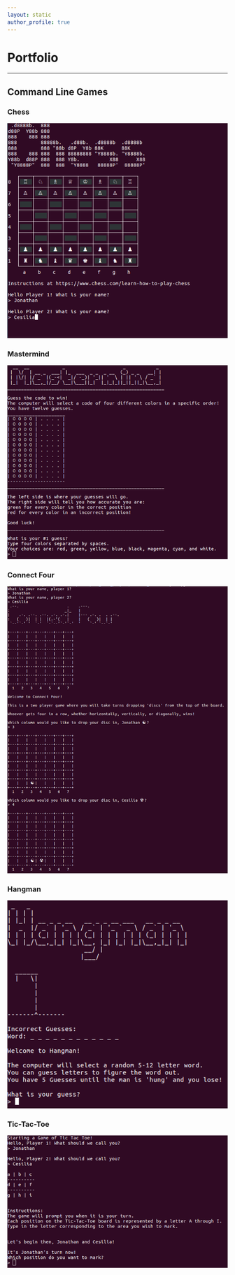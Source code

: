 ```yaml
---
layout: static
author_profile: true
---
```


# Portfolio

___

## Command Line Games

### Chess

[![Chess](/assets/images/chess.png)](https://github.com/JonathanYiv/chess)

### Mastermind

[![Mastermind](/assets/images/mastermind.png)](https://github.com/JonathanYiv/mastermind)

### Connect Four

[![Connect Four](/assets/images/connect_four.png)](https://github.com/JonathanYiv/connect_four)

### Hangman

[![Hangman](/assets/images/hangman.png)](https://github.com/JonathanYiv/hangman)

### Tic-Tac-Toe

[![Tic-Tac-Toe](/assets/images/tictactoe.png)](https://github.com/JonathanYiv/tic-tac-toe)